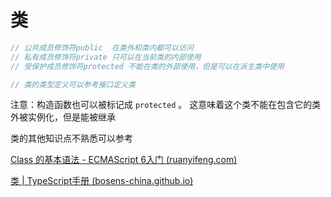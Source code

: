 # 类

```typescript
// 公共成员修饰符public  在类外和类内都可以访问
// 私有成员修饰符private 只可以在当前类的内部使用
// 受保护成员修饰符protected 不能在类的外部使用，但是可以在派生类中使用

// 类的类型定义可以参考接口定义类
```

注意：构造函数也可以被标记成 `protected` 。 这意味着这个类不能在包含它的类外被实例化，但是能被继承

类的其他知识点不熟悉可以参考&#x20;

[Class 的基本语法 - ECMAScript 6入门 (ruanyifeng.com)](https://es6.ruanyifeng.com/#docs/class)

[类 | TypeScript手册 (bosens-china.github.io)](https://bosens-china.github.io/Typescript-manual/download/zh/handbook/classes.html)
